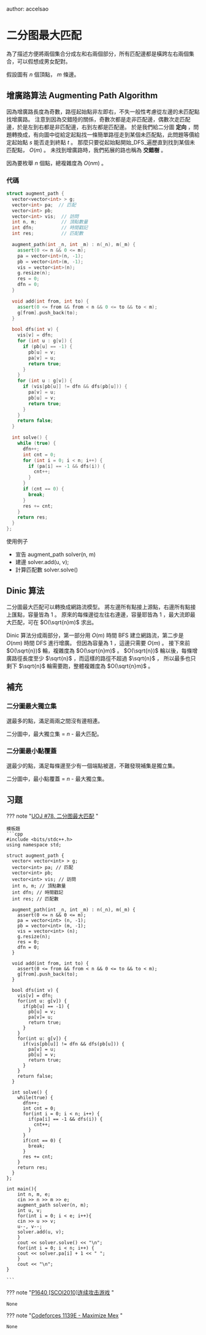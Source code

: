 author: accelsao

# 二分图最大匹配

為了描述方便將兩個集合分成左和右兩個部分，所有匹配邊都是橫跨左右兩個集合，可以假想成男女配對。

假設圖有 $n$ 個頂點， $m$ 條邊。

## 增廣路算法 Augmenting Path Algorithm

因為增廣路長度為奇數，路徑起始點非左即右，不失一般性考慮從左邊的未匹配點找增廣路。
注意到因為交錯陸的關係，奇數次都是走非匹配邊，偶數次走匹配邊，於是左到右都是非匹配邊，右到左都是匹配邊。
於是我們給二分圖 **定向** ，問題轉換成，有向圖中從給定起點找一條簡單路徑走到某個未匹配點，此問題等價給定起始點 $s$ 能否走到終點 $t$ 。
那麼只要從起始點開始_DFS_遍歷直到找到某個未匹配點， $O(m)$ 。
未找到增廣路時，我們拓展的路也稱為 **交錯樹** 。

因為要枚舉 $n$ 個點，總複雜度為 $O(nm)$ 。

### 代碼

```cpp
struct augment_path {
  vector<vector<int> > g;
  vector<int> pa;  // 匹配
  vector<int> pb;
  vector<int> vis;  // 訪問
  int n, m;         // 頂點數量
  int dfn;          // 時間戳記
  int res;          // 匹配數

  augment_path(int _n, int _m) : n(_n), m(_m) {
    assert(0 <= n && 0 <= m);
    pa = vector<int>(n, -1);
    pb = vector<int>(m, -1);
    vis = vector<int>(n);
    g.resize(n);
    res = 0;
    dfn = 0;
  }

  void add(int from, int to) {
    assert(0 <= from && from < n && 0 <= to && to < m);
    g[from].push_back(to);
  }

  bool dfs(int v) {
    vis[v] = dfn;
    for (int u : g[v]) {
      if (pb[u] == -1) {
        pb[u] = v;
        pa[v] = u;
        return true;
      }
    }
    for (int u : g[v]) {
      if (vis[pb[u]] != dfn && dfs(pb[u])) {
        pa[v] = u;
        pb[u] = v;
        return true;
      }
    }
    return false;
  }

  int solve() {
    while (true) {
      dfn++;
      int cnt = 0;
      for (int i = 0; i < n; i++) {
        if (pa[i] == -1 && dfs(i)) {
          cnt++;
        }
      }
      if (cnt == 0) {
        break;
      }
      res += cnt;
    }
    return res;
  }
};
```

使用例子

-   宣告 augment_path solver(n, m)
-   建邊 solver.add(u, v);
-   計算匹配數 solver.solve()

## Dinic 算法

二分圖最大匹配可以轉換成網路流模型。
將左邊所有點接上源點，右邊所有點接上匯點，容量皆為 $1$ 。
原來的每條邊從左往右連邊，容量耶皆為 $1$ ，最大流即最大匹配，可在 $O(\sqrt{n}m)$ 求出。

Dinic 算法分成兩部分，第一部分用 $O(m)$ 時間 BFS 建立網路流，第二步是 $O(nm)$ 時間 DFS 進行增廣。
但因為容量為 $1$ ，這邊只需要 $O(m)$ 。
接下來前 $O(\sqrt{n})$ 輪，複雜度為 $O(\sqrt{n}m)$ 。 $O(\sqrt{n})$ 輪以後，每條增廣路徑長度至少 $\sqrt{n}$ ，而這樣的路徑不超過 $\sqrt{n}$ ，
所以最多也只剩下 $\sqrt{n}$ 輪需要跑，整體複雜度為 $O(\sqrt{n}m)$ 。

## 補充

### 二分圖最大獨立集

選最多的點，滿足兩兩之間沒有邊相連。

二分圖中，最大獨立集 = $n$ - 最大匹配。

### 二分圖最小點覆蓋

選最少的點，滿足每條邊至少有一個端點被選，不難發現補集是獨立集。

二分圖中，最小點覆蓋 = $n$ - 最大獨立集。

## 习题

??? note "[UOJ #78. 二分图最大匹配](http://uoj.ac/problem/78) "

    模板題
    ```cpp
    #include <bits/stdc++.h>
    using namespace std;

    struct augment_path {
      vector< vector<int> > g;
      vector<int> pa; // 匹配
      vector<int> pb;
      vector<int> vis; // 訪問
      int n, m; // 頂點數量
      int dfn; // 時間戳記
      int res; // 匹配數

      augment_path(int _n, int _m) : n(_n), m(_m) {
    	assert(0 <= n && 0 <= m);
    	pa = vector<int> (n, -1);
    	pb = vector<int> (m, -1);
    	vis = vector<int> (n);
    	g.resize(n);
    	res = 0;
    	dfn = 0;
      }

      void add(int from, int to) {
    	assert(0 <= from && from < n && 0 <= to && to < m);
    	g[from].push_back(to);
      }

      bool dfs(int v) {
    	vis[v] = dfn;
    	for(int u: g[v]) {
    	  if(pb[u] == -1) {
    		pb[u] = v;
    		pa[v]= u;
    		return true;
    	  }
    	}
    	for(int u: g[v]) {
    	  if(vis[pb[u]] != dfn && dfs(pb[u])) {
    		pa[v] = u;
    		pb[u] = v;
    		return true;
    	  }
    	}
    	return false;
      }

      int solve() {
    	while(true) {
    	  dfn++;
    	  int cnt = 0;
    	  for(int i = 0; i < n; i++) {
    		if(pa[i] == -1 && dfs(i)) {
    		  cnt++;
    		}
    	  }
    	  if(cnt == 0) {
    		break;
    	  }
    	  res += cnt;
    	}
    	return res;
      }
    };

    int main(){
    	int n, m, e;
    	cin >> n >> m >> e;
    	augment_path solver(n, m);
    	int u, v;
    	for(int i = 0; i < e; i++){
    	cin >> u >> v;
    	u--, v--;
    	solver.add(u, v);
    	}
    	cout << solver.solve() << "\n";
    	for(int i = 0; i < n; i++) {
    	cout << solver.pa[i] + 1 << " ";
    	}
    	cout << "\n";
    }

    ```

??? note "[P1640 [SCOI2010]连续攻击游戏](https://www.luogu.com.cn/problem/P1640) "

    None

??? note "[Codeforces 1139E - Maximize Mex](https://codeforces.com/problemset/problem/1139/E) "

    None
